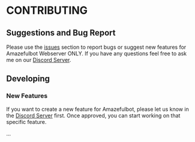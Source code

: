 # CONTRIBUTING
## Suggestions and Bug Report 
Please use the [issues](https://github.com/Amazeful/Webserver/issues) section to report bugs or suggest new features for Amazefulbot Webserver ONLY.
If you have any questions feel free to ask me on our [Discord Server](https://discord.gg/6yNpdJWuGx).

## Developing
### New Features
If you want to create a new feature for Amazefulbot, please let us know in the [Discord Server](https://discord.gg/6yNpdJWuGx) first. Once approved, you can start working on that specific feature.

...
